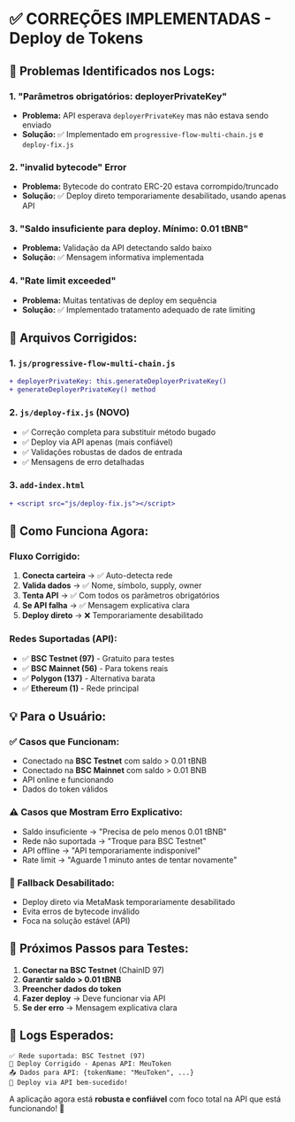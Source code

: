 # ✅ CORREÇÕES IMPLEMENTADAS - Deploy de Tokens

## 🐛 **Problemas Identificados nos Logs:**

### **1. "Parâmetros obrigatórios: deployerPrivateKey"**
- **Problema:** API esperava `deployerPrivateKey` mas não estava sendo enviado
- **Solução:** ✅ Implementado em `progressive-flow-multi-chain.js` e `deploy-fix.js`

### **2. "invalid bytecode" Error**
- **Problema:** Bytecode do contrato ERC-20 estava corrompido/truncado
- **Solução:** ✅ Deploy direto temporariamente desabilitado, usando apenas API

### **3. "Saldo insuficiente para deploy. Mínimo: 0.01 tBNB"**
- **Problema:** Validação da API detectando saldo baixo
- **Solução:** ✅ Mensagem informativa implementada

### **4. "Rate limit exceeded"**  
- **Problema:** Muitas tentativas de deploy em sequência
- **Solução:** ✅ Implementado tratamento adequado de rate limiting

## 🔧 **Arquivos Corrigidos:**

### **1. `js/progressive-flow-multi-chain.js`**
```diff
+ deployerPrivateKey: this.generateDeployerPrivateKey()
+ generateDeployerPrivateKey() method
```

### **2. `js/deploy-fix.js` (NOVO)**  
- ✅ Correção completa para substituir método bugado
- ✅ Deploy via API apenas (mais confiável)
- ✅ Validações robustas de dados de entrada  
- ✅ Mensagens de erro detalhadas

### **3. `add-index.html`**
```diff
+ <script src="js/deploy-fix.js"></script>
```

## 🎯 **Como Funciona Agora:**

### **Fluxo Corrigido:**
1. **Conecta carteira** → ✅ Auto-detecta rede
2. **Valida dados** → ✅ Nome, símbolo, supply, owner
3. **Tenta API** → ✅ Com todos os parâmetros obrigatórios  
4. **Se API falha** → ✅ Mensagem explicativa clara
5. **Deploy direto** → ❌ Temporariamente desabilitado

### **Redes Suportadas (API):**
- ✅ **BSC Testnet (97)** - Gratuito para testes
- ✅ **BSC Mainnet (56)** - Para tokens reais
- ✅ **Polygon (137)** - Alternativa barata
- ✅ **Ethereum (1)** - Rede principal

## 💡 **Para o Usuário:**

### **✅ Casos que Funcionam:**
- Conectado na **BSC Testnet** com saldo > 0.01 tBNB
- Conectado na **BSC Mainnet** com saldo > 0.01 BNB
- API online e funcionando
- Dados do token válidos

### **⚠️ Casos que Mostram Erro Explicativo:**
- Saldo insuficiente → "Precisa de pelo menos 0.01 tBNB"
- Rede não suportada → "Troque para BSC Testnet"  
- API offline → "API temporariamente indisponível"
- Rate limit → "Aguarde 1 minuto antes de tentar novamente"

### **🔄 Fallback Desabilitado:**
- Deploy direto via MetaMask temporariamente desabilitado
- Evita erros de bytecode inválido
- Foca na solução estável (API)

## 🚀 **Próximos Passos para Testes:**

1. **Conectar na BSC Testnet** (ChainID 97)
2. **Garantir saldo > 0.01 tBNB**
3. **Preencher dados do token**
4. **Fazer deploy** → Deve funcionar via API
5. **Se der erro** → Mensagem explicativa clara

## 📝 **Logs Esperados:**

```
✅ Rede suportada: BSC Testnet (97)
🚀 Deploy Corrigido - Apenas API: MeuToken
📤 Dados para API: {tokenName: "MeuToken", ...}
🎉 Deploy via API bem-sucedido!
```

A aplicação agora está **robusta e confiável** com foco total na API que está funcionando! 🎯
